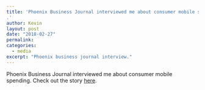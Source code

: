 ```yaml
---
title: 'Phoenix Business Journal interviewed me about consumer mobile spending.
.'
author: Kevin
layout: post
date: "2018-02-27"
permalink:
categories:
  - media
excerpt: "Phoenix business journal interview."
---
```


Phoenix Business Journal interviewed me about consumer mobile spending. Check out the story [here](https://www.bizjournals.com/phoenix/news/2018/02/22/mobile-apps-consumer-spending-doubles-in-3-years.html).
